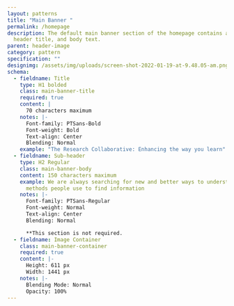 ```yaml
---
layout: patterns
title: "Main Banner "
permalink: /homepage
description: The default main banner section of the homepage contains an image,
  header title, and body text.
parent: header-image
category: pattern
specification: ""
designimg: /assets/img/uploads/screen-shot-2022-01-19-at-9.48.05-am.png
schema:
  - fieldname: Title
    type: H1 bolded
    class: main-banner-title
    required: true
    content: |
      70 characters maximum
    notes: |-
      Font-family: PTSans-Bold 
      Font-weight: Bold 
      Text-align: Center 
      Blending: Normal
    example: "The Research Collaborative: Enhancing the way you learn"
  - fieldname: Sub-header
    type: H2 Regular
    class: main-banner-body
    content: 150 characters maximum
    example: We are always searching for new and better ways to understand the
      methods people use to find information
    notes: |-
      Font-family: PTSans-Regular
      Font-weight: Normal
      Text-align: Center 
      Blending: Normal 

      **This section is not required.
  - fieldname: Image Container
    class: main-banner-container
    required: true
    content: |-
      Height: 611 px
      Width: 1441 px
    notes: |-
      Blending Mode: Normal
      Opacity: 100%
---
```

